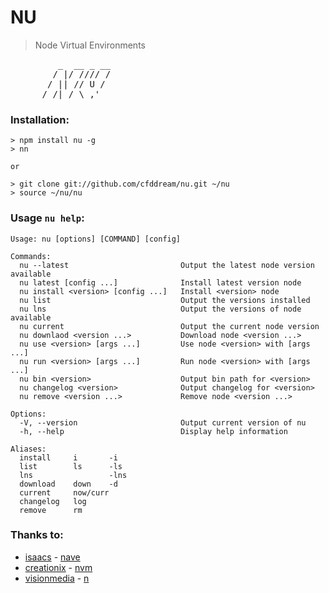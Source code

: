 NU
==
> Node Virtual Environments
<pre>
         _  __ _ __
        / |/ //// /
       / || // U / 
      /_/|_/ \_,'
</pre>

### Installation:

    > npm install nu -g
    > nn

    or

    > git clone git://github.com/cfddream/nu.git ~/nu
    > source ~/nu/nu

### Usage `nu help`:

    Usage: nu [options] [COMMAND] [config] 

    Commands:
      nu --latest                         Output the latest node version available
      nu latest [config ...]              Install latest version node
      nu install <version> [config ...]   Install <version> node
      nu list                             Output the versions installed
      nu lns                              Output the versions of node available
      nu current                          Output the current node version
      nu downlaod <version ...>           Download node <version ...>
      nu use <version> [args ...]         Use node <version> with [args ...]
      nu run <version> [args ...]         Run node <version> with [args ...]
      nu bin <version>                    Output bin path for <version>
      nu changelog <version>              Output changelog for <version>
      nu remove <version ...>             Remove node <version ...>

    Options:
      -V, --version                       Output current version of nu
      -h, --help                          Display help information

    Aliases:
      install     i       -i
      list        ls      -ls
      lns                 -lns
      download    down    -d
      current     now/curr
      changelog   log
      remove      rm

### Thanks to:
* [isaacs](https://github.com/isaacs) - [nave](https://github.com/isaacs/nave)
* [creationix](https://github.com/creationix) - [nvm](https://github.com/creationix/nvm)
* [visionmedia](https://github.com/visionmedia) - [n](https://github.com/visionmedia/n)
